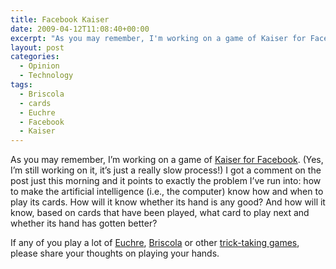 ```yaml
---
title: Facebook Kaiser
date: 2009-04-12T11:08:40+00:00
excerpt: "As you may remember, I'm working on a game of Kaiser for Facebook. (Yes, I'm still working on it, it's just a really slow process!)"
layout: post
categories:
  - Opinion
  - Technology
tags:
  - Briscola
  - cards
  - Euchre
  - Facebook
  - Kaiser
---
```

As you may remember, I&#8217;m working on a game of [Kaiser for Facebook](/kaiser-for-the-facebooks.html "Kaiser for the Facebooks"). (Yes, I&#8217;m still working on it, it&#8217;s just a really slow process!) I got a comment on the post just this morning and it points to exactly the problem I&#8217;ve run into: how to make the artificial intelligence (i.e., the computer) know how and when to play its cards. How will it know whether its hand is any good? And how will it know, based on cards that have been played, what card to play next and whether its hand has gotten better?

If any of you play a lot of [Euchre](http://en.wikipedia.org/wiki/Euchre), [Briscola](http://en.wikipedia.org/wiki/Briscola) or other [trick-taking games](http://en.wikipedia.org/wiki/Trick-taking_game), please share your thoughts on playing your hands.
